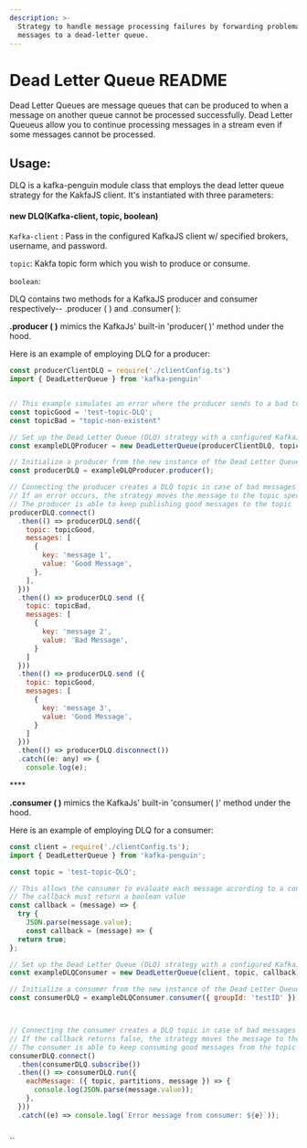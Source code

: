 ```yaml
---
description: >-
  Strategy to handle message processing failures by forwarding problematic
  messages to a dead-letter queue.
---
```


# Dead Letter Queue README

Dead Letter Queues are message queues that can be produced to when a message on another queue cannot be processed successfully. Dead Letter Queueus allow you to continue processing messages in a stream even if some messages cannot be processed. 

## Usage:

DLQ is a kafka-penguin module class that employs the dead letter queue strategy for the KakfaJS client. It's instantiated with three parameters:

#### new DLQ\(Kafka-client, topic, boolean\)

`Kafka-client` : Pass in the configured KafkaJS client w/ specified brokers, username, and password.

`topic`: Kakfa topic form which you wish to produce or consume.

`boolean`:  

DLQ contains two methods for a KafkaJS producer and consumer respectively-- .producer \( \) and .consumer\( \):

**.producer \(  \)** mimics the KafkaJs' built-in 'producer\( \)' method under the hood.

  Here is an example of employing DLQ for a producer: 

```javascript
const producerClientDLQ = require('./clientConfig.ts')
import { DeadLetterQueue } from 'kafka-penguin'


// This example simulates an error where the producer sends to a bad topic
const topicGood = 'test-topic-DLQ';
const topicBad = "topic-non-existent"

// Set up the Dead Letter Queue (DLQ) strategy with a configured KafkaJS client, a topic, and a callback that evaluates to a boolean
const exampleDLQProducer = new DeadLetterQueue(producerClientDLQ, topicGood, true);

// Initialize a producer from the new instance of the Dead Letter Queue strategy
const producerDLQ = exampleDLQProducer.producer();

// Connecting the producer creates a DLQ topic in case of bad messages
// If an error occurs, the strategy moves the message to the topic specific DLQ
// The producer is able to keep publishing good messages to the topic
producerDLQ.connect()
  .then(() => producerDLQ.send({
    topic: topicGood,
    messages: [
      {
        key: 'message 1',
        value: 'Good Message',
      },
    ],
  }))
  .then(() => producerDLQ.send ({
    topic: topicBad,
    messages: [
      {
        key: 'message 2',
        value: 'Bad Message',
      }
    ]
  }))
  .then(() => producerDLQ.send ({
    topic: topicGood,
    messages: [
      {
        key: 'message 3',
        value: 'Good Message',
      }
    ]
  })) 
  .then(() => producerDLQ.disconnect())
  .catch((e: any) => {
    console.log(e);


```

\*\*\*\*

**.consumer \(  \)** mimics the KafkaJs' built-in 'consumer\( \)' method under the hood.

Here is an example of employing DLQ for a consumer: 

```javascript
const client = require('./clientConfig.ts');
import { DeadLetterQueue } from 'kafka-penguin';

const topic = 'test-topic-DLQ';

// This allows the consumer to evaluate each message according to a condition
// The callback must return a boolean value
const callback = (message) => {
  try {
    JSON.parse(message.value);
	const callback = (message) => {
  return true;
};

// Set up the Dead Letter Queue (DLQ) strategy with a configured KafkaJS client, a topic, and the evaluating callback
const exampleDLQConsumer = new DeadLetterQueue(client, topic, callback);

// Initialize a consumer from the new instance of the Dead Letter Queue strategy
const consumerDLQ = exampleDLQConsumer.consumer({ groupId: 'testID' });



// Connecting the consumer creates a DLQ topic in case of bad messages
// If the callback returns false, the strategy moves the message to the topic specific DLQ
// The consumer is able to keep consuming good messages from the topic
consumerDLQ.connect()
  .then(consumerDLQ.subscribe())
  .then(() => consumerDLQ.run({
    eachMessage: ({ topic, partitions, message }) => {
      console.log(JSON.parse(message.value));
    },
  }))
  .catch((e) => console.log(`Error message from consumer: ${e}`));



```



\`\`




